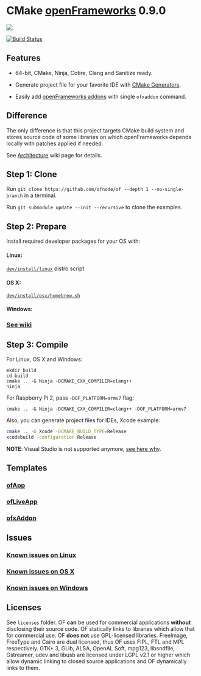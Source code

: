 CMake [openFrameworks](https://github.com/openframeworks/openFrameworks) 0.9.0
==============================================================================

![](http://i.imgur.com/wKDVkN6.png)

[![Build Status](https://travis-ci.org/ofnode/of.svg?branch=master)](https://travis-ci.org/ofnode/of)


Features
--------

 - 64-bit, CMake, Ninja, Cotire, Clang and Sanitize ready.

 - Generate project file for your favorite IDE with [CMake Generators](http://www.cmake.org/cmake/help/v3.0/manual/cmake-generators.7.html#extra-generators).
 
 - Easily add [openFrameworks addons](http://ofxaddons.com) with single `ofxaddon` command.


Difference
----------

The only difference is that this project targets CMake build system and stores source code of some libraries on which openFrameworks depends locally with patches applied if needed.

See [Architecture](https://github.com/ofnode/of/wiki/Architecture) wiki page for details.


Step 1: Clone
-------------

Run `git clone https://github.com/ofnode/of --depth 1 --no-single-branch` in a terminal.

Run `git submodule update --init --recursive` to clone the examples.

Step 2: Prepare
---------------

Install required developer packages for your OS with:

#### Linux:

[`dev/install/linux`](https://github.com/ofnode/of/tree/master/dev/install/linux) distro script

#### OS X:

[`dev/install/osx/homebrew.sh`](https://github.com/ofnode/of/tree/master/dev/install/osx/homebrew.sh)

#### Windows:

### [See wiki](https://github.com/ofnode/of/wiki/Instructions-for-Windows)


Step 3: Compile
---------------

For Linux, OS X and Windows:

```
mkdir build
cd build
cmake .. -G Ninja -DCMAKE_CXX_COMPILER=clang++
ninja
```

For Raspberry Pi 2, pass `-DOF_PLATFORM=armv7` flag:

```
cmake .. -G Ninja -DCMAKE_CXX_COMPILER=clang++ -DOF_PLATFORM=armv7
```

Also, you can generate project files for IDEs, Xcode example:

```bash
cmake .. -G Xcode -DCMAKE_BUILD_TYPE=Release
xcodebuild -configuration Release
```

**NOTE**: Visual Studio is not supported anymore, [see here why](https://github.com/ofnode/of/wiki/On-removing-support-for-MSVC).


Templates
---------

### [ofApp](https://github.com/ofnode/ofApp)
### [ofLiveApp](https://github.com/ofnode/ofLiveApp)
### [ofxAddon](https://github.com/ofnode/ofxAddon)


Issues
------

### [Known issues on Linux](https://gist.github.com/0470684110f443ce3f01)
### [Known issues on OS X](https://gist.github.com/85bda4b8cf8016210e4a)
### [Known issues on Windows](https://gist.github.com/9e7635b1a51f65f72062)


Licenses
--------

See `licenses` folder. OF **can** be used for commercial applications **without** disclosing their source code. OF statically links to libraries which allow that for commercial use. OF **does not** use GPL-licensed libraries. FreeImage, FreeType and Cairo are dual licensed, thus OF uses FIPL, FTL and MPL respectively. GTK+ 3, GLib, ALSA, OpenAL Soft, mpg123, libsndfile, Gstreamer, udev and libusb are licensed under LGPL v2.1 or higher which allow dynamic linking to closed source applications and OF dynamically links to them.

